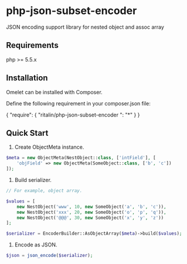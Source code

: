 # php-json-subset-encoder
JSON encoding support library for nested object and assoc array

## Requirements

php >= 5.5.x

## Installation

Omelet can be installed with Composer. 

Define the following requirement in your composer.json file:

{
    "require": {
        "ritalin/php-json-subset-encoder ": "*"
    }
}

## Quick Start

1. Create ObjectMeta instance.

```php
$meta = new ObjectMeta(NestObject::class, ['intField'], [
    'objField' => new ObjectMeta(SomeObject::class, ['b', 'c'])
]);

```

1. Build serializer.

```php
// For example, object array.

$values = [
    new NestObject('www', 10, new SomeObject('a', 'b', 'c')),
    new NestObject('xxx', 20, new SomeObject('o', 'p', 'q')),
    new NestObject('@@@', 30, new SomeObject('x', 'y', 'z'))
];

$serializer = EncoderBuilder::AsObjectArray($meta)->build($values);
```

1. Encode as JSON.

```php
$json = json_encode($serializer);
```
